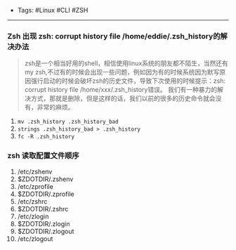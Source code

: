 - Tags: #Linux #CLI #ZSH

---

### Zsh 出现 zsh: corrupt history file /home/eddie/.zsh_history的解决办法

 > zsh是一个相当好用的shell，相信使用linux系统的朋友都不陌生，当然还有my zsh,不过有的时候会出现一些问题，例如因为有的时候系统因为默写原因强行启动的时候会破坏zsh的历史文件，导致下次使用的时候提示：zsh: corrupt history file /home/xxx/.zsh_history错误。 我们有一种暴力的解决方式，那就是删除，但是这样的话，我们以前的很多的历史命令就会没有，非常的麻烦。

1. `mv .zsh_history .zsh_history_bad`
2. `strings .zsh_history_bad > .zsh_history`
3. `fc -R .zsh_history`

### zsh 读取配置文件顺序
1. /etc/zshenv
2. $ZDOTDIR/.zshenv
3. /etc/zprofile
4. $ZDOTDIR/.zprofile
5. /etc/zshrc
6. $ZDOTDIR/.zshrc
7. /etc/zlogin
8. $ZDOTDIR/.zlogin
9. $ZDOTDIR/.zlogout
10. /etc/zlogout
